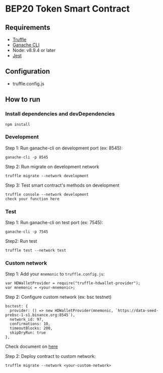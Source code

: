 # BEP20 Token Smart Contract

## Requirements
- [Truffle](https://www.trufflesuite.com/docs/truffle/overview)
- [Ganache CLI](https://github.com/trufflesuite/ganache-cli)
- Node: v8.9.4 or later
- [Jest](https://jestjs.io/)


## Configuration
- truffle.config.js

## How to run

### Install dependencies and devDependencies
```
npm install
```

### Development

Step 1: Run ganache-cli on development port (ex: 8545):

```
ganache-cli -p 8545
```

Step 2: Run migrate on development network
```
truffle migrate --network development
```

Step 3: Test smart contract's methods on development
```
truffle console --network development
check your function here
```

### Test

Step 1: Run ganache-cli on test port (ex: 7545):
```
ganache-cli -p 7545
```

Step2: Run test
```
truffle test --network test
```

### Custom network

Step 1: Add your `mnemonic` to `truffle.config.js`:
```
var HDWalletProvider = require("truffle-hdwallet-provider");
var mnemonic = <your-mnemonic>;
```

Step 2: Configure custom network (ex: bsc testnet)
```
bsctest: {
  provider: () => new HDWalletProvider(mnemonic, `https://data-seed-prebsc-1-s1.binance.org:8545`),
  network_id: 97,
  confirmations: 10,
  timeoutBlocks: 200,
  skipDryRun: true
},
```

Check document on [here](https://docs.binance.org/smart-chain/developer/deploy/truffle-verify.html)

Step 2: Deploy contract to custom network:
```
truffle migrate --network <your-custom-network>
```
